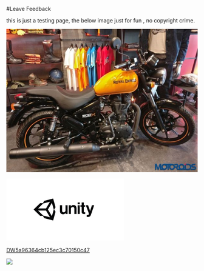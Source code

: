 #Leave Feedback

<div id="feedback-container"></div>
this is just a testing page,
the below image just for fun , no copyright crime.

![abc](Images/DW5afc32aad0d202135c81def8.png)



![abc](Images/DW5a963922d2f2b83b4ce3e9c6.png)


[DW5a96364cb125ec3c70150c47](Examples/DW5a96364cb125ec3c70150c47.cs)

![](https://images.pexels.com/photos/67636/rose-blue-flower-rose-blooms-67636.jpeg)
